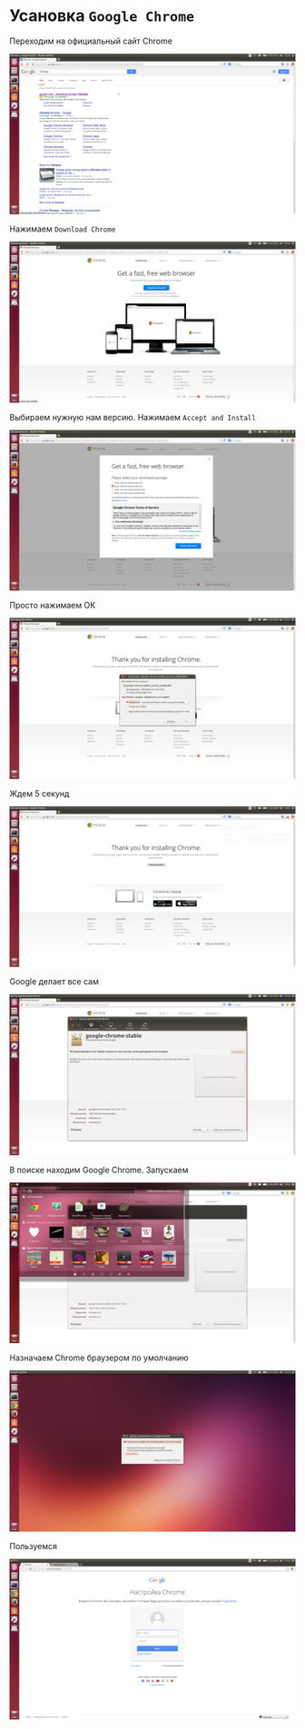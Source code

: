 # Усановка  `Google Chrome`

 Переходим на официальный сайт Chrome


![photo](../img/images/chrome_ubuntu/chrome_ubuntu1.png)

Нажимаем `Download Chrome`

![photo](../img/images/chrome_ubuntu/chrome_ubuntu2.png)

Выбираем нужную нам версию. Нажимаем `Accept and Install`

![photo](../img/images/chrome_ubuntu/chrome_ubuntu3.png)

Просто нажимаем ОК

![photo](../img/images/chrome_ubuntu/chrome_ubuntu4.png)

Ждем 5 секунд

![photo](../img/images/chrome_ubuntu/chrome_ubuntu5.png)

Google делает все сам

![photo](../img/images/chrome_ubuntu/chrome_ubuntu6.png)

В поиске находим Google Chrome. Запускаем

![photo](../img/images/chrome_ubuntu/chrome_ubuntu7.png)

Назначаем Chrome браузером по умолчанию

![photo](../img/images/chrome_ubuntu/chrome_ubuntu8.png)

Пользуемся

![photo](../img/images/chrome_ubuntu/chrome_ubuntu9.png)
